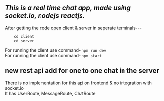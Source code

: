 ## *This is a real time chat app, made using socket.io, nodejs reactjs.*<br/>
After getting the code open client & server in seperate terminals---
```
    cd client
    cd server
```
For running the client use command- ```npm run dev``` <br/>
For running the client use command- ```npm start```

## new rest api add for one to one chat in the server<br/>
There is no implementation for this api on frontend & no integration with socket.io<br />
It has UserRoute, MessageRoute, ChatRoute <br />
